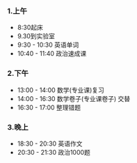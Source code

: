 ### 1.上午
* 8:30起床
* 9.30到实验室
* 9:30 - 10:30 英语单词
* 10:40 - 11:40 政治速成课

### 2.下午
* 13:00 - 14:00 数学(专业课)复习
* 14:00 - 16:30 数学卷子(专业课卷子) 交替
* 16:30 - 17:00 整理错题


### 3.晚上
* 18:30 - 20:30 英语作文
* 20:30 - 21:30 政治1000题
